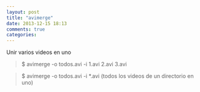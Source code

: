 ```yaml
---
layout: post
title: "avimerge"
date: 2013-12-15 18:13
comments: true
categories: 
---
```

Unir varios videos en uno

>$ avimerge -o todos.avi -i 1.avi 2.avi 3.avi

>$ avimerge -o todos.avi -i *.avi  (todos los videos de un directorio en uno)

